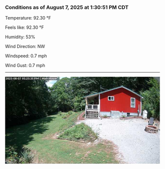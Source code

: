 ### Conditions as of August 7, 2025 at 1:30:51 PM CDT 

Temperature: 92.30 &deg;F

Feels like: 92.30 &deg;F

Humidity: 53%

Wind Direction: NW

Windspeed: 0.7 mph

Wind Gust: 0.7 mph

---

<img src="./images/latest.jpeg"/>

